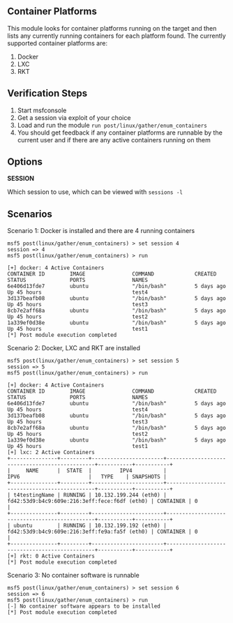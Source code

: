 ## Container Platforms

  This module looks for container platforms running on the target and then lists any currently running containers for each platform found. The currently supported container platforms are:
  
  1. Docker
  2. LXC
  3. RKT

## Verification Steps

  1. Start msfconsole
  2. Get a session via exploit of your choice
  3. Load and run the module `run post/linux/gather/enum_containers`
  4. You should get feedback if any container platforms are runnable by the current user and if there are any active containers running on them

## Options

  **SESSION**

  Which session to use, which can be viewed with `sessions -l`

## Scenarios

Scenario 1: Docker is installed and there  are 4 running containers
```
msf5 post(linux/gather/enum_containers) > set session 4
session => 4
msf5 post(linux/gather/enum_containers) > run

[+] docker: 4 Active Containers
CONTAINER ID        IMAGE               COMMAND             CREATED             STATUS              PORTS               NAMES
6e406d13fde7        ubuntu              "/bin/bash"         5 days ago          Up 45 hours                             test4
3d137beafb08        ubuntu              "/bin/bash"         5 days ago          Up 45 hours                             test3
8cb7e2aff68a        ubuntu              "/bin/bash"         5 days ago          Up 45 hours                             test2
1a339ef0d38e        ubuntu              "/bin/bash"         5 days ago          Up 45 hours                             test1
[*] Post module execution completed
```

Scenario 2: Docker, LXC and RKT are installed
```
msf5 post(linux/gather/enum_containers) > set session 5
session => 5
msf5 post(linux/gather/enum_containers) > run

[+] docker: 4 Active Containers
CONTAINER ID        IMAGE               COMMAND             CREATED             STATUS              PORTS               NAMES
6e406d13fde7        ubuntu              "/bin/bash"         5 days ago          Up 45 hours                             test4
3d137beafb08        ubuntu              "/bin/bash"         5 days ago          Up 45 hours                             test3
8cb7e2aff68a        ubuntu              "/bin/bash"         5 days ago          Up 45 hours                             test2
1a339ef0d38e        ubuntu              "/bin/bash"         5 days ago          Up 45 hours                             test1
[+] lxc: 2 Active Containers
+---------------+---------+-----------------------+-----------------------------------------------+-----------+-----------+
|     NAME      |  STATE  |         IPV4          |                     IPV6                      |   TYPE    | SNAPSHOTS |
+---------------+---------+-----------------------+-----------------------------------------------+-----------+-----------+
| t4testingName | RUNNING | 10.132.199.244 (eth0) | fd42:53d9:b4c9:609e:216:3eff:fece:f6df (eth0) | CONTAINER | 0         |
+---------------+---------+-----------------------+-----------------------------------------------+-----------+-----------+
| ubuntu        | RUNNING | 10.132.199.192 (eth0) | fd42:53d9:b4c9:609e:216:3eff:fe9a:fa5f (eth0) | CONTAINER | 0         |
+---------------+---------+-----------------------+-----------------------------------------------+-----------+-----------+
[+] rkt: 0 Active Containers
[*] Post module execution completed
```

Scenario 3: No container software is runnable
```
msf5 post(linux/gather/enum_containers) > set session 6
session => 6
msf5 post(linux/gather/enum_containers) > run
[-] No container software appears to be installed
[*] Post module execution completed
```
